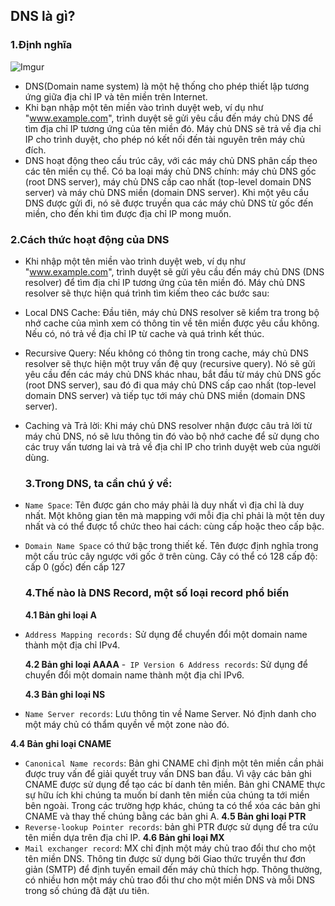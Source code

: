  ## DNS là gì?
 ### 1.Định nghĩa
 ![Imgur](https://i.imgur.com/R3rWbzH.png)
 - DNS(Domain name system) là một hệ thống cho phép thiết lập tương ứng giữa địa chỉ IP và tên miền trên Internet.
 - Khi bạn nhập một tên miền vào trình duyệt web, ví dụ như "www.example.com", trình duyệt sẽ gửi yêu cầu đến máy chủ DNS để tìm địa chỉ IP tương ứng của tên miền đó. Máy chủ DNS sẽ trả về địa chỉ IP cho trình duyệt, cho phép nó kết nối đến tài nguyên trên máy chủ đích.
 - DNS hoạt động theo cấu trúc cây, với các máy chủ DNS phân cấp theo các tên miền cụ thể. Có ba loại máy chủ DNS chính: máy chủ DNS gốc (root DNS server), máy chủ DNS cấp cao nhất (top-level domain DNS server) và máy chủ DNS miền (domain DNS server). Khi một yêu cầu DNS được gửi đi, nó sẽ được truyền qua các máy chủ DNS từ gốc đến miền, cho đến khi tìm được địa chỉ IP mong muốn.
  ### 2.Cách thức hoạt động của DNS
- Khi nhập một tên miền vào trình duyệt web, ví dụ như "www.example.com", trình duyệt sẽ gửi yêu cầu đến máy chủ DNS (DNS resolver) để tìm địa chỉ IP tương ứng của tên miền đó. Máy chủ DNS resolver sẽ thực hiện quá trình tìm kiếm theo các bước sau:

- Local DNS Cache: Đầu tiên, máy chủ DNS resolver sẽ kiểm tra trong bộ nhớ cache của mình xem có thông tin về tên miền được yêu cầu không. Nếu có, nó trả về địa chỉ IP từ cache và quá trình kết thúc.

- Recursive Query: Nếu không có thông tin trong cache, máy chủ DNS resolver sẽ thực hiện một truy vấn đệ quy (recursive query). Nó sẽ gửi yêu cầu đến các máy chủ DNS khác nhau, bắt đầu từ máy chủ DNS gốc (root DNS server), sau đó đi qua máy chủ DNS cấp cao nhất (top-level domain DNS server) và tiếp tục tới máy chủ DNS miền (domain DNS server).

- Caching và Trả lời: Khi máy chủ DNS resolver nhận được câu trả lời từ máy chủ DNS, nó sẽ lưu thông tin đó vào bộ nhớ cache để sử dụng cho các truy vấn tương lai và trả về địa chỉ IP cho trình duyệt web của người dùng.

  ### 3.Trong DNS, ta cần chú ý về:

- `Name Space`: Tên được gán cho máy phải là duy nhất vì địa chỉ là duy nhất. Một không gian tên mà mapping với mỗi địa chỉ phải là một tên duy nhất và có thể được tổ chức theo hai cách: cùng cấp hoặc theo cấp bậc.
- `Domain Name Space` có thứ bậc trong thiết kế. Tên được định nghĩa trong một cấu trúc cây ngược với gốc ở trên cùng. Cây có thể có 128 cấp độ: cấp 0 (gốc) đến cấp 127

  ### 4.Thế nào là DNS Record, một số loại record phổ biến
  **4.1 Bản ghi loại A**
- `Address Mapping records:` Sử dụng để chuyển đổi một domain name thành một địa chỉ IPv4.

  **4.2 Bản ghi loại AAAA**
-` IP Version 6 Address records`: Sử dụng để chuyển đổi một domain name thành một địa chỉ IPv6.
  
  **4.3 Bản ghi loại NS**
- `Name Server records`: Lưu thông tin về Name Server. Nó định danh cho một máy chủ có thẩm quyền về một zone nào đó.

**4.4 Bản ghi loại CNAME**
- `Canonical Name records`: Bản ghi CNAME chỉ định một tên miền cần phải được truy vấn để giải quyết truy vấn DNS ban đầu. Vì vậy các bản ghi CNAME được sử dụng để tạo các bí danh tên miền. Bản ghi CNAME thực sự hữu ích khi chúng ta muốn bí danh tên miền của chúng ta tới miền bên ngoài. Trong các trường hợp khác, chúng ta có thể xóa các bản ghi CNAME và thay thế chúng bằng các bản ghi A.
**4.5 Bản ghi loại PTR**
- `Reverse-lookup Pointer records`: bản ghi PTR  được sử dụng để tra cứu tên miền dựa trên địa chỉ IP.
 **4.6 Bản ghi loại MX**
- `Mail exchanger record`: MX chỉ định một máy chủ trao đổi thư cho một tên miền DNS. Thông tin được sử dụng bởi Giao thức truyền thư đơn giản (SMTP) để định tuyến email đến máy chủ thích hợp. Thông thường, có nhiều hơn một máy chủ trao đổi thư cho một miền DNS và mỗi DNS trong số chúng đã đặt ưu tiên.


